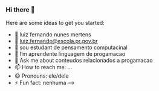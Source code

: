 ### Hi there 👋

Here are some ideas to get you started:

- 🔭 luiz fernando nunes mertens
- 🌱 luiz.fernando@escola.pr.gov.br
- 👯 sou estudant de pensamento computacinal
- 🤔 I’m  aprendente linguagem de progamacao
- 💬 Ask me about  conteudos relacionados  a progamacao
- 📫 How to reach me: ...
- 😄 Pronouns: ele/dele
- ⚡ Fun fact: nenhuma
-->
